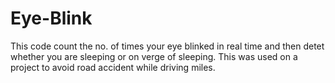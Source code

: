 # Eye-Blink
This code count the no. of times your eye blinked in real time and then detet whether you are sleeping or on verge of sleeping. This was used on a project to avoid road accident while driving miles.
